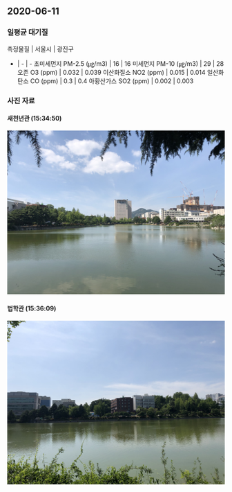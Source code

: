 ## 2020-06-11

### 일평균 대기질

측정물질 | 서울시 | 광진구
- | - | -
초미세먼지 PM-2.5 (㎍/m3) | 16 | 16
미세먼지 PM-10 (㎍/m3) | 29 | 28
오존 O3 (ppm) | 0.032 | 0.039
이산화질소 NO2 (ppm) | 0.015 | 0.014
일산화탄소 CO (ppm) | 0.3 | 0.4
아황산가스 SO2 (ppm) | 0.002 | 0.003

### 사진 자료

#### 새천년관 (15:34:50)

![](1.jpeg)

#### 법학관 (15:36:09)

![](2.jpeg)
